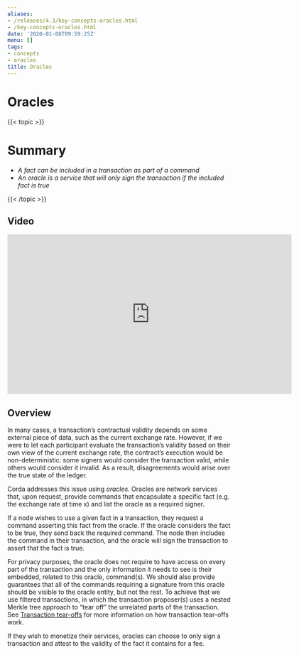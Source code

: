 ```yaml
---
aliases:
- /releases/4.3/key-concepts-oracles.html
- /key-concepts-oracles.html
date: '2020-01-08T09:59:25Z'
menu: []
tags:
- concepts
- oracles
title: Oracles
---
```



# Oracles


{{< topic >}}

# Summary


* *A fact can be included in a transaction as part of a command*
* *An oracle is a service that will only sign the transaction if the included fact is true*


{{< /topic >}}

## Video

<iframe src="https://player.vimeo.com/video/214157956" width="640" height="360" frameborder="0" webkitallowfullscreen="true" mozallowfullscreen="true" allowfullscreen="true"></iframe>


<p></p>


## Overview

In many cases, a transaction’s contractual validity depends on some external piece of data, such as the current
exchange rate. However, if we were to let each participant evaluate the transaction’s validity based on their own
view of the current exchange rate, the contract’s execution would be non-deterministic: some signers would consider the
transaction valid, while others would consider it invalid. As a result, disagreements would arise over the true state
of the ledger.

Corda addresses this issue using *oracles*. Oracles are network services that, upon request, provide commands
that encapsulate a specific fact (e.g. the exchange rate at time x) and list the oracle as a required signer.

If a node wishes to use a given fact in a transaction, they request a command asserting this fact from the oracle. If
the oracle considers the fact to be true, they send back the required command. The node then includes the command in
their transaction, and the oracle will sign the transaction to assert that the fact is true.

For privacy purposes, the oracle does not require to have access on every part of the transaction and the only
information it needs to see is their embedded, related to this oracle, command(s). We should also provide
guarantees that all of the commands requiring a signature from this oracle should be visible to
the oracle entity, but not the rest. To achieve that we use filtered transactions, in which the transaction proposer(s)
uses a nested Merkle tree approach to “tear off” the unrelated parts of the transaction. See [Transaction tear-offs](key-concepts-tearoffs.md)
for more information on how transaction tear-offs work.

If they wish to monetize their services, oracles can choose to only sign a transaction and attest to the validity of
the fact it contains for a fee.

